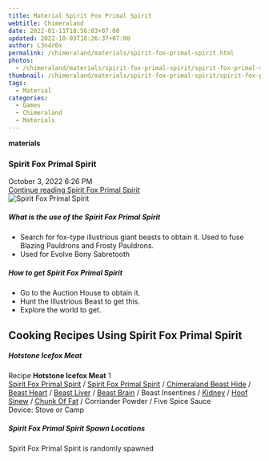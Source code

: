 ```yaml
---
title: Material Spirit Fox Primal Spirit
webtitle: Chimeraland
date: 2022-01-11T18:56:03+07:00
updated: 2022-10-03T18:26:37+07:00
author: L3n4r0x
permalink: /chimeraland/materials/spirit-fox-primal-spirit.html
photos:
  - /chimeraland/materials/spirit-fox-primal-spirit/spirit-fox-primal-spirit.webp
thumbnail: /chimeraland/materials/spirit-fox-primal-spirit/spirit-fox-primal-spirit.webp
tags:
  - Material
categories:
  - Games
  - Chimeraland
  - Materials
---
```


<section id="bootstrap-wrapper">
  <link
    rel="stylesheet"
    href="https://cdn.statically.io/gh/dimaslanjaka/Web-Manajemen/40ac3225/css/bootstrap-4.5-wrapper.css"
  />
  <div
    class="row g-0 border rounded overflow-hidden flex-md-row mb-4 shadow-sm position-relative"
  >
    <div class="col p-4 d-flex flex-column position-static">
      <strong class="d-inline-block mb-2 text-success">materials</strong>
      <h3 class="mb-0">Spirit Fox Primal Spirit</h3>
      <div class="mb-1 text-muted">October 3, 2022 6:26 PM</div>
      <a
        href="/chimeraland/materials/spirit-fox-primal-spirit.html"
        class="stretched-link d-none"
        >Continue reading Spirit Fox Primal Spirit</a
      >
    </div>
    <div class="col-auto d-none d-lg-block">
      <img
        src="/chimeraland/materials/spirit-fox-primal-spirit/spirit-fox-primal-spirit.webp"
        alt="Spirit Fox Primal Spirit"
      />
    </div>
  </div>
  <div class="row">
    <div class="col-lg-6 col-12 mb-2">
      <div class="card">
        <div class="card-body">
          <h5 class="card-title">
            What is the use of the Spirit Fox Primal Spirit
          </h5>
          <div class="card-text">
            <ul>
              <li>
                Search for fox-type illustrious giant beasts to obtain it. Used
                to fuse Blazing Pauldrons and Frosty Pauldrons.
              </li>
              <li>Used for Evolve Bony Sabretooth</li>
            </ul>
          </div>
        </div>
      </div>
    </div>
    <div class="col-lg-6 col-12 mb-2">
      <div class="card">
        <div class="card-body">
          <h5 class="card-title">How to get Spirit Fox Primal Spirit</h5>
          <div class="card-text">
            <ul>
              <li>Go to the Auction House to obtain it.</li>
              <li>Hunt the Illustrious Beast to get this.</li>
              <li>Explore the world to get.</li>
            </ul>
          </div>
        </div>
      </div>
    </div>
    <div class="col-12 mb-2">
      <h2 id="cookable">Cooking Recipes Using Spirit Fox Primal Spirit</h2>
      <div id="recipe-hotstone-icefox-meat">
        <h5 id="item-hotstone-icefox-meat">Hotstone Icefox Meat</h5>
        <div class="mb-2">
          <p class="fs-5">
            Recipe <b>Hotstone Icefox Meat</b> 1<br /><a
              class="text-decoration-none"
              href="/chimeraland/materials/spirit-fox-primal-spirit.html"
              >Spirit Fox Primal Spirit</a
            ><span> / </span
            ><a
              class="text-decoration-none"
              href="/chimeraland/materials/spirit-fox-primal-spirit.html"
              >Spirit Fox Primal Spirit</a
            ><span> / </span
            ><a
              class="text-decoration-none"
              href="/chimeraland/materials/chimeraland-beast-hide.html"
              >Chimeraland Beast Hide</a
            ><span> / </span
            ><a
              class="text-decoration-none"
              href="/chimeraland/materials/beast-heart.html"
              >Beast Heart</a
            ><span> / </span
            ><a
              class="text-decoration-none"
              href="/chimeraland/materials/beast-liver.html"
              >Beast Liver</a
            ><span> / </span
            ><a
              class="text-decoration-none"
              href="/chimeraland/materials/beast-brain.html"
              >Beast Brain</a
            ><span> / </span>Beast Insentines<span> / </span
            ><a
              class="text-decoration-none"
              href="/chimeraland/materials/kidney.html"
              >Kidney</a
            ><span> / </span
            ><a
              class="text-decoration-none"
              href="/chimeraland/materials/hoof-sinew.html"
              >Hoof Sinew</a
            ><span> / </span
            ><a
              class="text-decoration-none"
              href="/chimeraland/materials/chunk-of-fat.html"
              >Chunk Of Fat</a
            ><span> / </span>Corriander Powder<span> / </span>Five Spice
            Sauce<br />Device: Stove or Camp
          </p>
        </div>
      </div>
    </div>
    <div class="col-12 mb-2">
      <h5>Spirit Fox Primal Spirit Spawn Locations</h5>
      <p>Spirit Fox Primal Spirit is randomly spawned</p>
    </div>
  </div>
</section>